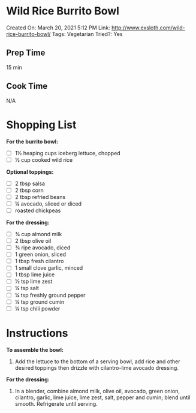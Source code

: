 # Wild Rice Burrito Bowl

Created On: March 20, 2021 5:12 PM
Link: http://www.exsloth.com/wild-rice-burrito-bowl/
Tags: Vegetarian
Tried?: Yes

## Prep Time

15 min

## Cook Time

N/A

# Shopping List

**For the burrito bowl:**

- [ ]  1½ heaping cups iceberg lettuce, chopped
- [ ]  ½ cup cooked wild rice

**Optional toppings:**

- [ ]  2 tbsp salsa
- [ ]  2 tbsp corn
- [ ]  2 tbsp refried beans
- [ ]  ¼ avocado, sliced or diced
- [ ]  roasted chickpeas

**For the dressing:**

- [ ]  ¾ cup almond milk
- [ ]  2 tbsp olive oil
- [ ]  ¾ ripe avocado, diced
- [ ]  1 green onion, sliced
- [ ]  1 tbsp fresh cilantro
- [ ]  1 small clove garlic, minced
- [ ]  1 tbsp lime juice
- [ ]  ½ tsp lime zest
- [ ]  ¼ tsp salt
- [ ]  ¼ tsp freshly ground pepper
- [ ]  ¼ tsp ground cumin
- [ ]  ¼ tsp chili powder

# Instructions

**To assemble the bowl:**

1. Add the lettuce to the bottom of a serving bowl, add rice and other desired toppings then drizzle with cilantro-lime avocado dressing.

**For the dressing:**

1. In a blender, combine almond milk, olive oil, avocado, green onion, cilantro, garlic, lime juice, lime zest, salt, pepper and cumin; blend until smooth. Refrigerate until serving.
